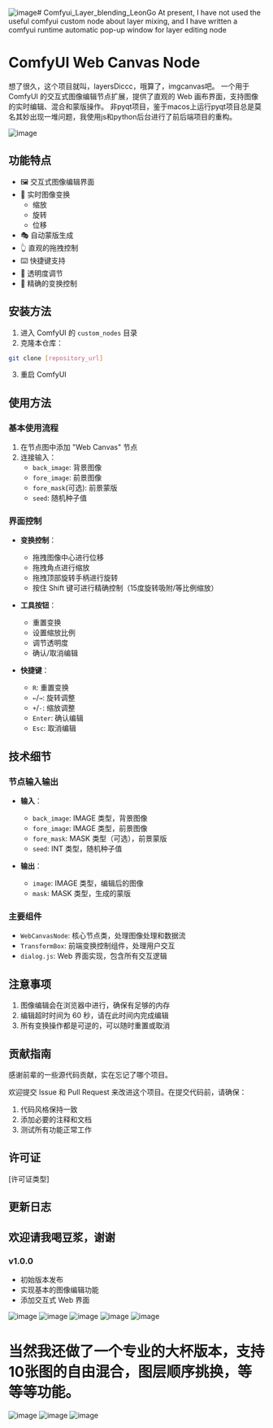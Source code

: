 ![image](https://github.com/user-attachments/assets/34db0c90-8beb-4daf-8130-45268f3ca2d1)# Comfyui_Layer_blending_LeonGo
At present, I have not used the useful comfyui custom node about layer mixing, and I have written a comfyui runtime automatic pop-up window for layer editing node
# ComfyUI Web Canvas Node


想了很久，这个项目就叫，layersDiccc，哦算了，imgcanvas吧。
一个用于 ComfyUI 的交互式图像编辑节点扩展，提供了直观的 Web 画布界面，支持图像的实时编辑、混合和蒙版操作。
非pyqt项目，鉴于macos上运行pyqt项目总是莫名其妙出现一堆问题，我使用js和python后台进行了前后端项目的重构。

![image](https://github.com/user-attachments/assets/d29309f4-815c-4ac7-9faa-9b11bac019c9)

## 功能特点

- 🖼️ 交互式图像编辑界面
- 🔄 实时图像变换
  - 缩放
  - 旋转
  - 位移
- 🎭 自动蒙版生成
- 👆 直观的拖拽控制
- ⌨️ 快捷键支持
- 🎨 透明度调节
- 📏 精确的变换控制

## 安装方法

1. 进入 ComfyUI 的 `custom_nodes` 目录
2. 克隆本仓库：
```bash
git clone [repository_url] 
```
3. 重启 ComfyUI

## 使用方法

### 基本使用流程

1. 在节点图中添加 "Web Canvas" 节点
2. 连接输入：
   - `back_image`: 背景图像
   - `fore_image`: 前景图像
   - `fore_mask`(可选): 前景蒙版
   - `seed`: 随机种子值

### 界面控制

- **变换控制**：
  - 拖拽图像中心进行位移
  - 拖拽角点进行缩放
  - 拖拽顶部旋转手柄进行旋转
  - 按住 Shift 键可进行精确控制（15度旋转吸附/等比例缩放）

- **工具按钮**：
  - 重置变换
  - 设置缩放比例
  - 调节透明度
  - 确认/取消编辑

- **快捷键**：
  - `R`: 重置变换
  - `←`/`→`: 旋转调整
  - `+`/`-`: 缩放调整
  - `Enter`: 确认编辑
  - `Esc`: 取消编辑

## 技术细节

### 节点输入输出

- **输入**：
  - `back_image`: IMAGE 类型，背景图像
  - `fore_image`: IMAGE 类型，前景图像
  - `fore_mask`: MASK 类型（可选），前景蒙版
  - `seed`: INT 类型，随机种子值

- **输出**：
  - `image`: IMAGE 类型，编辑后的图像
  - `mask`: MASK 类型，生成的蒙版

### 主要组件

- `WebCanvasNode`: 核心节点类，处理图像处理和数据流
- `TransformBox`: 前端变换控制组件，处理用户交互
- `dialog.js`: Web 界面实现，包含所有交互逻辑

## 注意事项

1. 图像编辑会在浏览器中进行，确保有足够的内存
2. 编辑超时时间为 60 秒，请在此时间内完成编辑
3. 所有变换操作都是可逆的，可以随时重置或取消

## 贡献指南
感谢前辈的一些源代码贡献，实在忘记了哪个项目。

欢迎提交 Issue 和 Pull Request 来改进这个项目。在提交代码前，请确保：

1. 代码风格保持一致
2. 添加必要的注释和文档
3. 测试所有功能正常工作

## 许可证

[许可证类型]

## 更新日志

## 欢迎请我喝豆浆，谢谢

### v1.0.0
- 初始版本发布
- 实现基本的图像编辑功能
- 添加交互式 Web 界面

![image](https://github.com/user-attachments/assets/eae6441b-b7c3-431a-94ab-7d1d70a80c40)
![image](https://github.com/user-attachments/assets/8e844aaf-4129-4dfd-a0b6-3362cb335a6b)
![image](https://github.com/user-attachments/assets/3e0d40ba-65ff-4fae-9c3d-c27099a23107)
![image](https://github.com/user-attachments/assets/7a155747-be10-4017-8da9-4e13af923dc5)
![image](https://github.com/user-attachments/assets/46724ae2-9866-4326-a25e-9a44e78282c0)



# 当然我还做了一个专业的大杯版本，支持10张图的自由混合，图层顺序挑换，等等等功能。
![image](https://github.com/user-attachments/assets/db851ad3-cea2-4b53-aadc-d1b61501647b)
![image](https://github.com/user-attachments/assets/70769a18-9f1b-4ccd-9e36-12f3c96b77b0)
![image](https://github.com/user-attachments/assets/32f4f6a8-06bd-4c6a-85f8-0e72f17db764)

